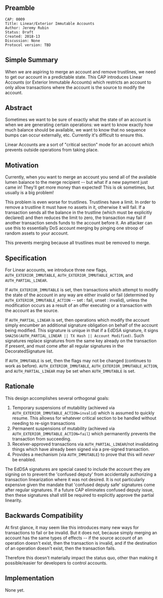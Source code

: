 ## Preamble

```
CAP: 0009
Title: Linear/Exterior Immutable Accounts
Author: Jeremy Rubin
Status: Draft
Created: 2018-13
Discussion: None
Protocol version: TBD
```

## Simple Summary

When we are aspiring to merge an account and remove trustlines, we need to get
our account in a predictable state. This CAP introduces Linear Accounts (or
Exterior Immutable Accounts) which restricts an account to only allow transactions where
the account is the source to modify the account.

## Abstract

Sometimes we want to be sure of exactly what the state of an account is when we
are generating certain operations: we want to know exactly how much balance
should be available, we want to know that no sequence bumps can occur
externally, etc. Currently it's difficult to ensure this. 

Linear Accounts are a sort of "critical section" mode for an account which
prevents outside operations from taking place.

## Motivation

Currently, when you want to merge an account you send all of the available lumen
balance to the merge recipient -- but what if a new payment just came in!
They'll get more money than expected! This is ok sometimes, but usually is a big
problem!

This problem is even worse for trustlines. Trustlines have a limit. In order to
remove a trustline it must have no assets in it, otherwise it will fail. If a
transaction sends all the balance in the trustline (which must be explicitly
declared) and then reduces the limit to zero, the transaction may fail if
another transaction sends funds to the account before it. An attacker can use
this to essentially DoS account merging by pinging one stroop of random assets
to your account.

This prevents merging because all trustlines must be removed to merge.


## Specification

For Linear accounts, we introduce three new flags, `AUTH_EXTERIOR_IMMUTABLE`,
`AUTH_EXTERIOR_IMMUTABLE_ACTION`, and `AUTH_PARTIAL_LINEAR`.

If `AUTH_EXTERIOR_IMMUTABLE` is set, then transactions which attempt to modify
the state of the account in any way are either invalid or fail (determined by
`AUTH_EXTERIOR_IMMUTABLE_ACTION` -- set : fail, unset : invalid), unless the modification occurs as a result of
an offer executing or a transaction with the account as the source.

If `AUTH_PARTIAL_LINEAR` is set, then operations which modify the account simply
encumber an additional signature obligation on behalf of the account being
modified. This signature is unique in that if a EdDSA signature, it signs `SHA256(AUTH_PARTIAL_LINEAR || TX Hash || Account
Modified)`. Such signatures replace signatures from the same key already on the
transaction if present, and must come after all regular signatures in the
DecoratedSignature list.

If `AUTH_IMMUTABLE` is set, then the flags may not be changed (continues to work
as before). `AUTH_EXTERIOR_IMMUTABLE`, `AUTH_EXTERIOR_IMMUTABLE_ACTION`, and
`AUTH_PARTIAL_LINEAR` may be set when `AUTH_IMMUTABLE` is set.


## Rationale

This design accomplishes several orthogonal goals:

1. Temporary suspensions of mutability (achieved via
   `AUTH_EXTERIOR_IMMUTABLE_ACTION=invalid`) which is assumed to
   quickly resume. This allowss for whatever critical section to be handled
   without needing to re-sign transactions
1. Permanent suspensions of mutability (achieved via
   `AUTH_EXTERIOR_IMMUTABLE_ACTION=fail`) which permanently
   prevents the transaction from succeeding.
1. Receiver-approved transactions via `AUTH_PARTIAL_LINEAR`/not invalidating
   things which have already been signed via a pre-signed transaction.
1. Provides a mechanism (via `AUTH_IMMUTABLE`) to prove that this will *never*
   be enabled.


The EdDSA signatures are special cased to include the account they are signing
on to prevent the 'confused deputy' from accidentally authorizing a transaction
linearization where it was not desired. It is not particularly expensive given
the mandate that 'confused deputy safe' signatures come after regular
signatures. If a future CAP eliminates confused deputy issue, then these
signatures shall still be required to explicitly approve the partial linearity.


## Backwards Compatibility

At first glance, it may seem like this introduces many new ways for transactions
to fail or be invalid. But it does not, because simply merging an account has
the same types of effects -- if the source account of an operation doesn't
exist, then the transaction is invalid, and if the destination of an operation
doesn't exist, then the transaction fails.

Therefore this doesn't materially impact the status quo, other than making it
possible/easier for developers to control accounts.


## Implementation

None yet.
